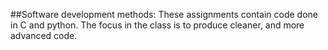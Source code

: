 ##Software development methods:
These assignments contain code done in C and python. The focus in the class is to produce cleaner, and more advanced code.
